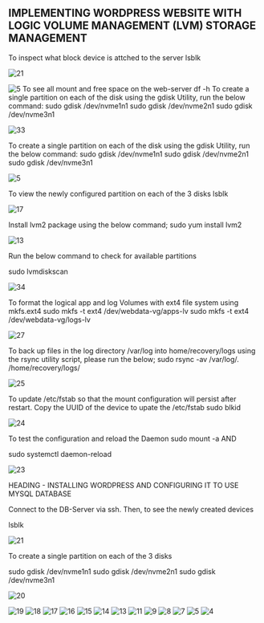 ## IMPLEMENTING WORDPRESS WEBSITE WITH LOGIC VOLUME MANAGEMENT (LVM) STORAGE MANAGEMENT 

To inspect what block device is attched to the server
lsblk

![21](./wops_21.png)


![5](./wops_5.png)
To see all mount and free space on the web-server
df -h
To create a single partition on each of the disk using the gdisk Utility, run the below command:
sudo gdisk /dev/nvme1n1
sudo gdisk /dev/nvme2n1
sudo gdisk /dev/nvme3n1

![33](./wops_33.png)

To create a single partition on each of the disk using the gdisk Utility, run the below command:
sudo gdisk /dev/nvme1n1
sudo gdisk /dev/nvme2n1
sudo gdisk /dev/nvme3n1

![5](./wops_5.png)

To view the newly configured partition on each of the 3 disks
lsblk 

![17](./wops_17.png)

Install lvm2 package using the below command;
sudo yum install lvm2

![13](./wops_13.png) 

Run the below command to check for available partitions

sudo lvmdiskscan

![34](./wops_34.png)

To format the logical app and log Volumes with ext4 file system using mkfs.ext4
sudo mkfs -t ext4 /dev/webdata-vg/apps-lv
sudo mkfs -t ext4 /dev/webdata-vg/logs-lv

![27](./wops_27.png)

To back up files in the log directory /var/log into home/recovery/logs using the rsync utility script, please run the below;
sudo rsync -av /var/log/. /home/recovery/logs/

![25](./wops_25.png)

To update /etc/fstab so that the mount configuration will persist after restart. Copy the UUID of the device to upate the /etc/fstab
sudo blkid

![24](./wops_24.png)

To test the configuration and reload the Daemon
sudo mount -a 
AND

sudo systemctl daemon-reload

![23](./wops_23.png)

HEADING - INSTALLING WORDPRESS AND CONFIGURING IT TO USE MYSQL DATABASE


Connect to the DB-Server via ssh. Then, to see the newly created devices

lsblk

![21](./wops_21.png)

To create a single partition on each of the 3 disks

sudo gdisk /dev/nvme1n1
sudo gdisk /dev/nvme2n1
sudo gdisk /dev/nvme3n1

![20](./wops_20.png)


![19](./wops_19.png)
![18](./wops_18.png)
![17](./wops_17.png)
![16](./wops_16.png)
![15](./wops_15.png)
![14](./wops_14.png)
![13](./wops_13.png)
![11](./wops_11.png)
![9](./wops_9.png)
![8](./wops_8.png)
![7](./wops_7.png)
![5](./wops_5.png)
![4](./wops_4.png)




